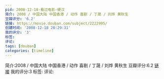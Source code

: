 ```yaml
---
pid: 2008-12-18-看过电影-硬汉
简介: 2008 / 中国大陆 中国香港 / 动作 喜剧 / 丁晟 / 刘烨 黄秋生
豆瓣评分: '6.2'
链接: https://movie.douban.com/subject/2222995/
创建时间: '2008-12-18 20:29:31'
我的评分: '3'
标签:
评论:
tags: [douban]
categories: [timeline]
---
```

简介:2008 / 中国大陆 中国香港 / 动作 喜剧 / 丁晟 / 刘烨 黄秋生
豆瓣评分:6.2
[链接](https://movie.douban.com/subject/2222995/)
我的评分:3
标签:
评论:
